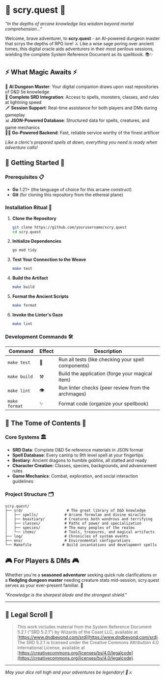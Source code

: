 # 🔮 scry.quest 🐉

*"In the depths of arcane knowledge lies wisdom beyond mortal comprehension..."*

Welcome, brave adventurer, to **scry.quest** - an AI-powered dungeon master that scrys the depths of RPG lore! ⚔️ Like a wise sage poring over ancient tomes, this digital oracle aids adventurers in their most perilous sessions, wielding the complete System Reference Document as its spellbook. 📚✨

## ⚡ What Magic Awaits ⚡

🎲 **AI Dungeon Master**: Your digital companion draws upon vast repositories of D&D 5e knowledge  
🏰 **Complete SRD Integration**: Access to spells, monsters, classes, and rules at lightning speed  
🗡️ **Session Support**: Real-time assistance for both players and DMs during gameplay  
📊 **JSON-Powered Database**: Structured data for spells, creatures, and game mechanics  
🧙‍♂️ **Go-Powered Backend**: Fast, reliable service worthy of the finest artificer  

*Like a cleric's prepared spells at dawn, everything you need is ready when adventure calls!*

## 🚀 Getting Started 🚀

### Prerequisites 📋
- **Go** 1.21+ (the language of choice for this arcane construct)
- **Git** (for cloning this repository from the ethereal plane)

### Installation Ritual 🔧

1. **Clone the Repository** 
   ```bash
   git clone https://github.com/yourusername/scry.quest
   cd scry.quest
   ```

2. **Initialize Dependencies**
   ```bash
   go mod tidy
   ```

3. **Test Your Connection to the Weave**
   ```bash
   make test
   ```

4. **Build the Artifact**
   ```bash
   make build
   ```

5. **Format the Ancient Scripts**
   ```bash
   make format
   ```

6. **Invoke the Linter's Gaze**
   ```bash
   make lint
   ```

### Development Commands 🛠️

| Command | Effect | Description |
|---------|--------|-------------|
| `make test` | 🧪 | Run all tests (like checking your spell components) |
| `make build` | ⚒️ | Build the application (forge your magical item) |
| `make lint` | 👁️ | Run linter checks (peer review from the archmages) |
| `make format` | ✨ | Format code (organize your spellbook) |

## 📖 The Tome of Contents 📖

### Core Systems 🏛️
- **SRD Data**: Complete D&D 5e reference materials in JSON format
- **Spell Database**: Every cantrip to 9th level spell at your fingertips  
- **Bestiary**: Ancient dragons to humble goblins, all statted and ready
- **Character Creation**: Classes, species, backgrounds, and advancement rules
- **Game Mechanics**: Combat, exploration, and social interaction guidelines

### Project Structure 🗂️
```
scry.quest/
├── srd/                    # The great library of D&D knowledge
│   ├── spells/            # Arcane formulae and divine miracles
│   ├── beastiary/         # Creatures both wondrous and terrifying  
│   ├── classes/           # Paths of power and specialization
│   ├── species/           # The many peoples of the realms
│   └── items/             # Tools, treasures, and magical artifacts
├── log/                   # Chronicles of system events
├── env/                   # Environmental configurations
└── Makefile              # Build incantations and development spells
```

## 🎮 For Players & DMs 🎮

Whether you're a **seasoned adventurer** seeking quick rule clarifications or a **fledgling dungeon master** needing creature stats mid-session, scry.quest serves as your ever-present familiar. 🦉

*"Knowledge is the sharpest blade and the strongest shield."*

---

## 📜 Legal Scroll 📜

> This work includes material from the System Reference Document 5.2.1 ("SRD 5.2.1") by Wizards of the Coast LLC, available at [https://www.dndbeyond.com/srd](https://www.dndbeyond.com/srd). The SRD 5.2.1 is licensed under the Creative Commons Attribution 4.0 International License, available at [https://creativecommons.org/licenses/by/4.0/legalcode](https://creativecommons.org/licenses/by/4.0/legalcode).

---

*May your dice roll high and your adventures be legendary! 🎲⚔️*

